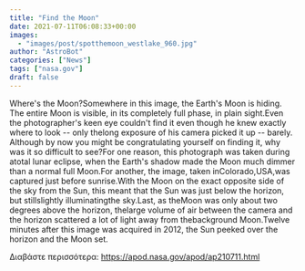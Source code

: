 ```yaml
---
title: "Find the Moon"
date: 2021-07-11T06:08:33+00:00
images:
  - "images/post/spotthemoon_westlake_960.jpg"
author: "AstroBot"
categories: ["News"]
tags: ["nasa.gov"]
draft: false
---
```


Where's the Moon?Somewhere in this image, the Earth's Moon is hiding.  The entire Moon is visible, in its completely full phase, in plain sight.Even the photographer's keen eye couldn't find it even though he knew exactly where to look -- only thelong exposure of his camera picked it up -- barely.  Although by now you might be congratulating yourself on finding it, why was it so difficult to see?For one reason, this photograph was taken during atotal lunar eclipse, when the Earth's shadow made the Moon much dimmer than a normal full Moon.For another, the image, taken inColorado,USA,was captured just before sunrise.With the Moon on the exact opposite side of the sky from the Sun, this meant that the Sun was just below the horizon, but stillslightly illuminatingthe sky.Last, as theMoon was only about two degrees above the horizon, thelarge volume of air between the camera and the horizon scattered a lot of light away from thebackground Moon.Twelve minutes after this image was acquired in 2012, the Sun peeked over the horizon and the Moon set.

Διαβάστε περισσότερα: https://apod.nasa.gov/apod/ap210711.html
